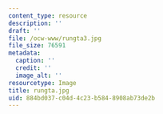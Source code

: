```yaml
---
content_type: resource
description: ''
draft: ''
file: /ocw-www/rungta3.jpg
file_size: 76591
metadata:
  caption: ''
  credit: ''
  image_alt: ''
resourcetype: Image
title: rungta.jpg
uid: 884bd037-c04d-4c23-b584-8908ab73de2b
---
```

